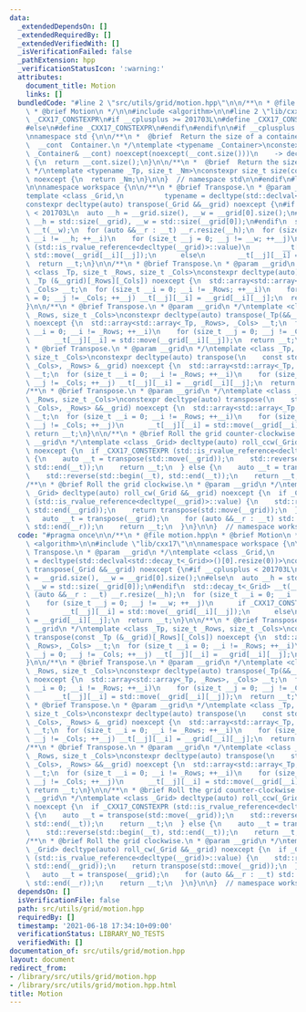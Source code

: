 ```yaml
---
data:
  _extendedDependsOn: []
  _extendedRequiredBy: []
  _extendedVerifiedWith: []
  _isVerificationFailed: false
  _pathExtension: hpp
  _verificationStatusIcon: ':warning:'
  attributes:
    document_title: Motion
    links: []
  bundledCode: "#line 2 \"src/utils/grid/motion.hpp\"\n\n/**\n * @file motion.hpp\n\
    \ * @brief Motion\n */\n\n#include <algorithm>\n\n#line 2 \"lib/cxx17\"\n\n#ifndef\
    \ _CXX17_CONSTEXPR\n#if __cplusplus >= 201703L\n#define _CXX17_CONSTEXPR constexpr\n\
    #else\n#define _CXX17_CONSTEXPR\n#endif\n#endif\n\n#if __cplusplus < 201703L\n\
    \nnamespace std {\n\n/**\n *  @brief  Return the size of a container.\n *  @param\
    \  __cont  Container.\n */\ntemplate <typename _Container>\nconstexpr auto size(const\
    \ _Container& __cont) noexcept(noexcept(__cont.size()))\n    -> decltype(__cont.size())\
    \ {\n  return __cont.size();\n}\n\n/**\n *  @brief  Return the size of an array.\n\
    \ */\ntemplate <typename _Tp, size_t _Nm>\nconstexpr size_t size(const _Tp (&)[_Nm])\
    \ noexcept {\n  return _Nm;\n}\n\n}  // namespace std\n\n#endif\n#line 11 \"src/utils/grid/motion.hpp\"\
    \n\nnamespace workspace {\n\n/**\n * @brief Transpose.\n * @param __grid\n */\n\
    template <class _Grid,\n          typename = decltype(std::declval<std::decay_t<_Grid>>()[0].resize(0))>\n\
    constexpr decltype(auto) transpose(_Grid &&__grid) noexcept {\n#if __cplusplus\
    \ < 201703L\n  auto __h = __grid.size(), __w = __grid[0].size();\n#else\n  auto\
    \ __h = std::size(__grid), __w = std::size(__grid[0]);\n#endif\n  std::decay_t<_Grid>\
    \ __t(__w);\n  for (auto &&__r : __t) __r.resize(__h);\n  for (size_t __i = 0;\
    \ __i != __h; ++__i)\n    for (size_t __j = 0; __j != __w; ++__j)\n      if _CXX17_CONSTEXPR\
    \ (std::is_rvalue_reference<decltype(__grid)>::value)\n        __t[__j][__i] =\
    \ std::move(__grid[__i][__j]);\n      else\n        __t[__j][__i] = __grid[__i][__j];\n\
    \  return __t;\n}\n\n/**\n * @brief Transpose.\n * @param __grid\n */\ntemplate\
    \ <class _Tp, size_t _Rows, size_t _Cols>\nconstexpr decltype(auto) transpose(const\
    \ _Tp (&__grid)[_Rows][_Cols]) noexcept {\n  std::array<std::array<_Tp, _Rows>,\
    \ _Cols> __t;\n  for (size_t __i = 0; __i != _Rows; ++__i)\n    for (size_t __j\
    \ = 0; __j != _Cols; ++__j) __t[__j][__i] = __grid[__i][__j];\n  return __t;\n\
    }\n\n/**\n * @brief Transpose.\n * @param __grid\n */\ntemplate <class _Tp, size_t\
    \ _Rows, size_t _Cols>\nconstexpr decltype(auto) transpose(_Tp(&&__grid)[_Rows][_Cols])\
    \ noexcept {\n  std::array<std::array<_Tp, _Rows>, _Cols> __t;\n  for (size_t\
    \ __i = 0; __i != _Rows; ++__i)\n    for (size_t __j = 0; __j != _Cols; ++__j)\n\
    \      __t[__j][__i] = std::move(__grid[__i][__j]);\n  return __t;\n}\n\n/**\n\
    \ * @brief Transpose.\n * @param __grid\n */\ntemplate <class _Tp, size_t _Rows,\
    \ size_t _Cols>\nconstexpr decltype(auto) transpose(\n    const std::array<std::array<_Tp,\
    \ _Cols>, _Rows> &__grid) noexcept {\n  std::array<std::array<_Tp, _Rows>, _Cols>\
    \ __t;\n  for (size_t __i = 0; __i != _Rows; ++__i)\n    for (size_t __j = 0;\
    \ __j != _Cols; ++__j) __t[__j][__i] = __grid[__i][__j];\n  return __t;\n}\n\n\
    /**\n * @brief Transpose.\n * @param __grid\n */\ntemplate <class _Tp, size_t\
    \ _Rows, size_t _Cols>\nconstexpr decltype(auto) transpose(\n    std::array<std::array<_Tp,\
    \ _Cols>, _Rows> &&__grid) noexcept {\n  std::array<std::array<_Tp, _Rows>, _Cols>\
    \ __t;\n  for (size_t __i = 0; __i != _Rows; ++__i)\n    for (size_t __j = 0;\
    \ __j != _Cols; ++__j)\n      __t[__j][__i] = std::move(__grid[__i][__j]);\n \
    \ return __t;\n}\n\n/**\n * @brief Roll the grid counter-clockwise.\n * @param\
    \ __grid\n */\ntemplate <class _Grid> decltype(auto) roll_ccw(_Grid &&__grid)\
    \ noexcept {\n  if _CXX17_CONSTEXPR (std::is_rvalue_reference<decltype(__grid)>::value)\
    \ {\n    auto __t = transpose(std::move(__grid));\n    std::reverse(std::begin(__t),\
    \ std::end(__t));\n    return __t;\n  } else {\n    auto __t = transpose(__grid);\n\
    \    std::reverse(std::begin(__t), std::end(__t));\n    return __t;\n  }\n}\n\n\
    /**\n * @brief Roll the grid clockwise.\n * @param __grid\n */\ntemplate <class\
    \ _Grid> decltype(auto) roll_cw(_Grid &&__grid) noexcept {\n  if _CXX17_CONSTEXPR\
    \ (std::is_rvalue_reference<decltype(__grid)>::value) {\n    std::reverse(std::begin(__grid),\
    \ std::end(__grid));\n    return transpose(std::move(__grid));\n  } else {\n \
    \   auto __t = transpose(__grid);\n    for (auto &&__r : __t) std::reverse(std::begin(__r),\
    \ std::end(__r));\n    return __t;\n  }\n}\n\n}  // namespace workspace\n"
  code: "#pragma once\n\n/**\n * @file motion.hpp\n * @brief Motion\n */\n\n#include\
    \ <algorithm>\n\n#include \"lib/cxx17\"\n\nnamespace workspace {\n\n/**\n * @brief\
    \ Transpose.\n * @param __grid\n */\ntemplate <class _Grid,\n          typename\
    \ = decltype(std::declval<std::decay_t<_Grid>>()[0].resize(0))>\nconstexpr decltype(auto)\
    \ transpose(_Grid &&__grid) noexcept {\n#if __cplusplus < 201703L\n  auto __h\
    \ = __grid.size(), __w = __grid[0].size();\n#else\n  auto __h = std::size(__grid),\
    \ __w = std::size(__grid[0]);\n#endif\n  std::decay_t<_Grid> __t(__w);\n  for\
    \ (auto &&__r : __t) __r.resize(__h);\n  for (size_t __i = 0; __i != __h; ++__i)\n\
    \    for (size_t __j = 0; __j != __w; ++__j)\n      if _CXX17_CONSTEXPR (std::is_rvalue_reference<decltype(__grid)>::value)\n\
    \        __t[__j][__i] = std::move(__grid[__i][__j]);\n      else\n        __t[__j][__i]\
    \ = __grid[__i][__j];\n  return __t;\n}\n\n/**\n * @brief Transpose.\n * @param\
    \ __grid\n */\ntemplate <class _Tp, size_t _Rows, size_t _Cols>\nconstexpr decltype(auto)\
    \ transpose(const _Tp (&__grid)[_Rows][_Cols]) noexcept {\n  std::array<std::array<_Tp,\
    \ _Rows>, _Cols> __t;\n  for (size_t __i = 0; __i != _Rows; ++__i)\n    for (size_t\
    \ __j = 0; __j != _Cols; ++__j) __t[__j][__i] = __grid[__i][__j];\n  return __t;\n\
    }\n\n/**\n * @brief Transpose.\n * @param __grid\n */\ntemplate <class _Tp, size_t\
    \ _Rows, size_t _Cols>\nconstexpr decltype(auto) transpose(_Tp(&&__grid)[_Rows][_Cols])\
    \ noexcept {\n  std::array<std::array<_Tp, _Rows>, _Cols> __t;\n  for (size_t\
    \ __i = 0; __i != _Rows; ++__i)\n    for (size_t __j = 0; __j != _Cols; ++__j)\n\
    \      __t[__j][__i] = std::move(__grid[__i][__j]);\n  return __t;\n}\n\n/**\n\
    \ * @brief Transpose.\n * @param __grid\n */\ntemplate <class _Tp, size_t _Rows,\
    \ size_t _Cols>\nconstexpr decltype(auto) transpose(\n    const std::array<std::array<_Tp,\
    \ _Cols>, _Rows> &__grid) noexcept {\n  std::array<std::array<_Tp, _Rows>, _Cols>\
    \ __t;\n  for (size_t __i = 0; __i != _Rows; ++__i)\n    for (size_t __j = 0;\
    \ __j != _Cols; ++__j) __t[__j][__i] = __grid[__i][__j];\n  return __t;\n}\n\n\
    /**\n * @brief Transpose.\n * @param __grid\n */\ntemplate <class _Tp, size_t\
    \ _Rows, size_t _Cols>\nconstexpr decltype(auto) transpose(\n    std::array<std::array<_Tp,\
    \ _Cols>, _Rows> &&__grid) noexcept {\n  std::array<std::array<_Tp, _Rows>, _Cols>\
    \ __t;\n  for (size_t __i = 0; __i != _Rows; ++__i)\n    for (size_t __j = 0;\
    \ __j != _Cols; ++__j)\n      __t[__j][__i] = std::move(__grid[__i][__j]);\n \
    \ return __t;\n}\n\n/**\n * @brief Roll the grid counter-clockwise.\n * @param\
    \ __grid\n */\ntemplate <class _Grid> decltype(auto) roll_ccw(_Grid &&__grid)\
    \ noexcept {\n  if _CXX17_CONSTEXPR (std::is_rvalue_reference<decltype(__grid)>::value)\
    \ {\n    auto __t = transpose(std::move(__grid));\n    std::reverse(std::begin(__t),\
    \ std::end(__t));\n    return __t;\n  } else {\n    auto __t = transpose(__grid);\n\
    \    std::reverse(std::begin(__t), std::end(__t));\n    return __t;\n  }\n}\n\n\
    /**\n * @brief Roll the grid clockwise.\n * @param __grid\n */\ntemplate <class\
    \ _Grid> decltype(auto) roll_cw(_Grid &&__grid) noexcept {\n  if _CXX17_CONSTEXPR\
    \ (std::is_rvalue_reference<decltype(__grid)>::value) {\n    std::reverse(std::begin(__grid),\
    \ std::end(__grid));\n    return transpose(std::move(__grid));\n  } else {\n \
    \   auto __t = transpose(__grid);\n    for (auto &&__r : __t) std::reverse(std::begin(__r),\
    \ std::end(__r));\n    return __t;\n  }\n}\n\n}  // namespace workspace\n"
  dependsOn: []
  isVerificationFile: false
  path: src/utils/grid/motion.hpp
  requiredBy: []
  timestamp: '2021-06-18 17:34:10+09:00'
  verificationStatus: LIBRARY_NO_TESTS
  verifiedWith: []
documentation_of: src/utils/grid/motion.hpp
layout: document
redirect_from:
- /library/src/utils/grid/motion.hpp
- /library/src/utils/grid/motion.hpp.html
title: Motion
---
```

